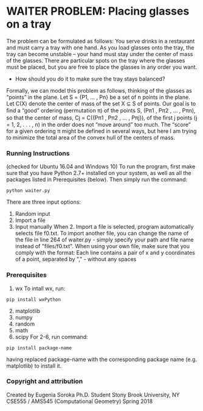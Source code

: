 # WAITER PROBLEM: Placing glasses on a tray

The problem can be formulated as follows:
You serve drinks in a restaurant and must carry a tray with one hand. As you load glasses onto the tray, the tray can become unstable – your hand must stay under the center of mass of the glasses. There are particular spots on the tray where the glasses must be placed, but you are free to place the glasses in any order you want.
- How should you do it to make sure the tray stays balanced?

Formally, we can model this problem as follows, thinking of the glasses as “points” in the plane.
Let S = {P1, ... , Pn} be a set of n points in the plane. Let C(X) denote the center of mass of the set X ⊆ S of points. Our goal is to ﬁnd a “good” ordering (permutation π) of the points S, (Pπ1 , Pπ2 , ... , Pπn), so that the center of mass, Cj = C({Pπ1 , Pπ2 , ... , Pπj}), of the ﬁrst j points (j = 1, 2, . . . , n) in the order does not “move around” too much. The “score” for a given ordering π might be defined in several ways, but here I am trying to minimize the total area of the convex hull of the centers of mass.


### Running Instructions
(checked for Ubuntu 16.04 and Windows 10)
To run the program, first make sure that you have Python 2.7+ installed on your system, as well as all the packages listed in Prerequisites (below). Then simply run the command:
```
python waiter.py
```
There are three input options:
1. Random input
2. Import a file
3. Input manually
When 2. Import a file is selected, program automatically selects file f0.txt. To import another file, you can change the name of the file in line 264 of waiter.py - simply specify your path and file name instead of "files/f0.txt". When using your own file, make sure that you comply with the format:
Each line contains a pair of x and y coordinates of a point, separated by "," - without any spaces


### Prerequisites
1. wx
To intall wx, run:
```
pip install wxPython
```
2. matplotlib
3. numpy
4. random
5. math
6. scipy
For 2-6, run command:
```
pip install package-name
```
having replaced package-name with the corresponding package name (e.g. matplotlib) to install it.


### Copyright and attribution
Created by Eugenia Soroka
Ph.D. Student
Stony Brook University, NY
CSE555 / AMS545 (Computational Geometry)
Spring 2018